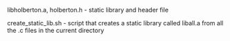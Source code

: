 libholberton.a, holberton.h - static library and header file

create_static_lib.sh - script that creates a static library called liball.a from all the .c files in the current directory

